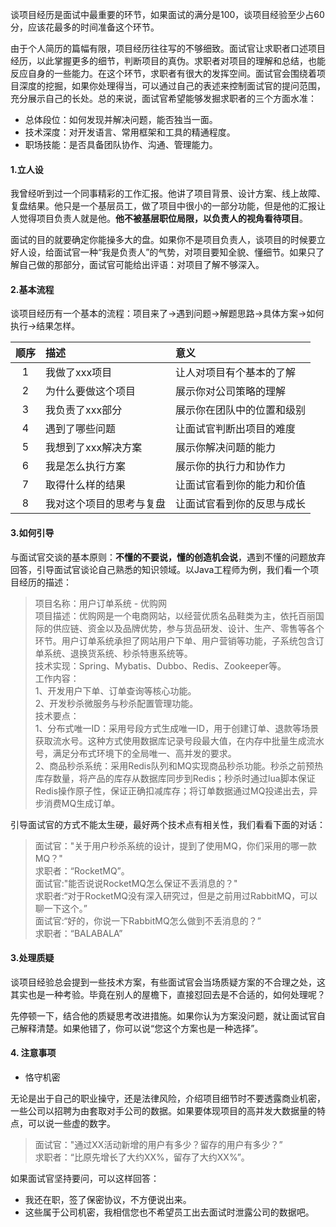 谈项目经历是面试中最重要的环节，如果面试的满分是100，谈项目经验至少占60分，应该花最多的时间准备这个环节。

由于个人简历的篇幅有限，项目经历往往写的不够细致。面试官让求职者口述项目经历，以此掌握更多的细节，判断项目的真伪。求职者对项目的理解和总结，也能反应自身的一些能力。在这个环节，求职者有很大的发挥空间。面试官会围绕着项目深度的挖掘，如果你处理得当，可以通过自己的表述来控制面试官的提问范围，充分展示自己的长处。总的来说，面试官希望能够发掘求职者的三个方面水准：
* 总体段位：如何发现并解决问题，能否独当一面。
* 技术深度：对开发语言、常用框架和工具的精通程度。
* 职场技能：是否具备团队协作、沟通、管理能力。

#### **1.立人设**
我曾经听到过一个同事精彩的工作汇报。他讲了项目背景、设计方案、线上故障、复盘结果。他只是一个基层员工，做了项目中很小的一部分功能，但是他的汇报让人觉得项目负责人就是他。**他不被基层职位局限，以负责人的视角看待项目**。

面试的目的就要确定你能操多大的盘。如果你不是项目负责人，谈项目的时候要立好人设，给面试官一种“我是负责人”的气势，对项目要知全貌、懂细节。如果只了解自己做的那部分，面试官可能给出评语：对项目了解不够深入。

#### **2.基本流程**
谈项目经历有一个基本的流程：项目来了→遇到问题→解题思路→具体方案→如何执行→结果怎样。

顺序|描述|意义
:---:|:--|:--
1|我做了xxx项目|让人对项目有个基本的了解
2|为什么要做这个项目|展示你对公司策略的理解
3|我负责了xxx部分|展示你在团队中的位置和级别
4|遇到了哪些问题|让面试官判断出项目的难度
5|我想到了xxx解决方案|展示你解决问题的能力
6|我是怎么执行方案|展示你的执行力和协作力
7|取得什么样的结果|让面试官看到你的能力和价值
8|我对这个项目的思考与复盘|让面试官看到你的反思与成长

#### **3.如何引导**

与面试官交谈的基本原则：**不懂的不要说，懂的创造机会说**，遇到不懂的问题放弃回答，引导面试官谈论自己熟悉的知识领域。以Java工程师为例，我们看一个项目经历的描述：

>项目名称：用户订单系统 - 优购网  
项目描述：优购网是一个电商网站，以经营优质名品鞋类为主，依托百丽国际的供应链、资金以及品牌优势，参与货品研发、设计、生产、零售等各个环节。用户订单系统承担了网站用户下单、用户营销等功能，子系统包含订单系统、退换货系统、秒杀特惠系统等。  
技术实现：Spring、Mybatis、Dubbo、Redis、Zookeeper等。  
工作内容：  
1、开发用户下单、订单查询等核心功能。  
2、开发秒杀微服务与秒杀配置管理功能。  
技术要点：  
1、分布式唯一ID：采用号段方式生成唯一ID，用于创建订单、退款等场景获取流水号。这种方式使用数据库记录号段最大值，在内存中批量生成流水号，满足分布式环境下的全局唯一、高并发的要求。  
2、商品秒杀系统：采用Redis队列和MQ实现商品秒杀功能。秒杀之前预热库存数量，将产品的库存从数据库同步到Redis；秒杀时通过lua脚本保证Redis操作原子性，保证正确扣减库存；将订单数据通过MQ投递出去，异步消费MQ生成订单。

引导面试官的方式不能太生硬，最好两个技术点有相关性，我们看看下面的对话：
>面试官："关于用户秒杀系统的设计，提到了使用MQ，你们采用的哪一款MQ？"  
求职者：“RocketMQ”。  
面试官:"能否说说RocketMQ怎么保证不丢消息的？"  
求职者:“对于RocketMQ没有深入研究过，但是之前用过RabbitMQ，可以聊一下这个。”  
面试官:“好的，你说一下RabbitMQ怎么做到不丢消息的？”  
求职者：“BALABALA”

#### **3.处理质疑**
谈项目经验总会提到一些技术方案，有些面试官会当场质疑方案的不合理之处，这其实也是一种考验。毕竟在别人的屋檐下，直接怼回去是不合适的，如何处理呢？

先停顿一下，结合他的质疑思考改进措施。如果你认为方案没问题，就让面试官自己解释清楚。如果他错了，你可以说“您这个方案也是一种选择”。

#### **4. 注意事项**

* 恪守机密

无论是出于自己的职业操守，还是法律风险，介绍项目细节时不要透露商业机密，一些公司以招聘为由套取对手公司的数据。如果要体现项目的高并发大数据量的特点，可以说一些虚的数字。
>面试官："通过XX活动新增的用户有多少？留存的用户有多少？”  
求职者：“比原先增长了大约XX%，留存了大约XX%”。

如果面试官坚持要问，可以这样回答：
* 我还在职，签了保密协议，不方便说出来。
* 这些属于公司机密，我相信您也不希望员工出去面试时泄露公司的数据吧。
